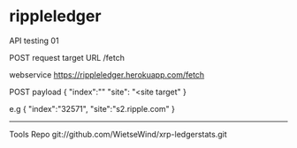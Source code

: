 # rippleledger
API testing 01


POST request target URL
/fetch

webservice 
https://rippleledger.herokuapp.com/fetch


POST payload
{
  "index":"<index number>"
  "site": "<site target"
}

e.g
{
    "index":"32571",
    "site":"s2.ripple.com"
}

----
Tools Repo
git://github.com/WietseWind/xrp-ledgerstats.git
